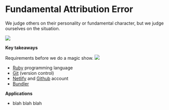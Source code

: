 # Fundamental Attribution Error

We judge others on their personality or fundamental character, but we judge ourselves on the situation.

![](https://gitbookio.github.io/onboarding-template-images/editor-hero.png)

**Key takeaways**

Requirements before we do a magic show. ![](https://gitbookio.github.io/onboarding-template-images/markdown-hero.png)

* [Ruby](https://www.ruby-lang.org/en/downloads/) programming language
* [Git](https://git-scm.com) (version control)
* [Netlify](https://netlify.com) and [Github](https://github.com) account
* [Bundler](https://bundler.io)

**Applications**

* blah blah blah
